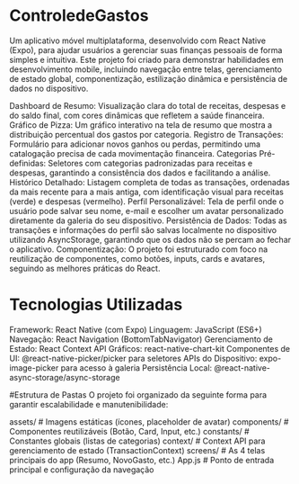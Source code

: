 # ControledeGastos
Um aplicativo móvel multiplataforma, desenvolvido com React Native (Expo), para ajudar usuários a gerenciar suas finanças pessoais de forma simples e intuitiva. Este projeto foi criado para demonstrar habilidades em desenvolvimento mobile, incluindo navegação entre telas, gerenciamento de estado global, componentização, estilização dinâmica e persistência de dados no dispositivo.

Dashboard de Resumo: Visualização clara do total de receitas, despesas e do saldo final, com cores dinâmicas que refletem a saúde financeira.
Gráfico de Pizza: Um gráfico interativo na tela de resumo que mostra a distribuição percentual dos gastos por categoria.
Registro de Transações: Formulário para adicionar novos ganhos ou perdas, permitindo uma catalogação precisa de cada movimentação financeira.
Categorias Pré-definidas: Seletores com categorias padronizadas para receitas e despesas, garantindo a consistência dos dados e facilitando a análise.
Histórico Detalhado: Listagem completa de todas as transações, ordenadas da mais recente para a mais antiga, com identificação visual para receitas (verde) e despesas (vermelho).
Perfil Personalizável: Tela de perfil onde o usuário pode salvar seu nome, e-mail e escolher um avatar personalizado diretamente da galeria do seu dispositivo.
Persistência de Dados: Todas as transações e informações do perfil são salvas localmente no dispositivo utilizando AsyncStorage, garantindo que os dados não se percam ao fechar o aplicativo.
Componentização: O projeto foi estruturado com foco na reutilização de componentes, como botões, inputs, cards e avatares, seguindo as melhores práticas do React.

# Tecnologias Utilizadas
Framework: React Native (com Expo)
Linguagem: JavaScript (ES6+)
Navegação: React Navigation (BottomTabNavigator)
Gerenciamento de Estado: React Context API
Gráficos: react-native-chart-kit
Componentes de UI: @react-native-picker/picker para seletores
APIs do Dispositivo: expo-image-picker para acesso à galeria
Persistência Local: @react-native-async-storage/async-storage

#Estrutura de Pastas
O projeto foi organizado da seguinte forma para garantir escalabilidade e manutenibilidade:

assets/               # Imagens estáticas (ícones, placeholder de avatar)
components/           # Componentes reutilizáveis (Botão, Card, Input, etc.)
constants/            # Constantes globais (listas de categorias)
context/              # Context API para gerenciamento de estado (TransactionContext)
screens/              # As 4 telas principais do app (Resumo, NovoGasto, etc.)
App.js                # Ponto de entrada principal e configuração da navegação
